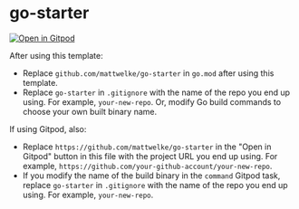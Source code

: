# go-starter

[![Open in Gitpod](https://gitpod.io/button/open-in-gitpod.svg)](https://gitpod.io/#https://github.com/mattwelke/go-starter)

After using this template:

- Replace `github.com/mattwelke/go-starter` in `go.mod` after using this template.
- Replace `go-starter` in `.gitignore` with the name of the repo you end up using. For example, `your-new-repo`. Or, modify Go build commands to choose your own built binary name.

If using Gitpod, also:

- Replace `https://github.com/mattwelke/go-starter` in the "Open in Gitpod" button in this file with the project URL you end up using. For example, `https://github.com/your-github-account/your-new-repo`.
- If you modify the name of the build binary in the `command` Gitpod task, replace `go-starter` in `.gitignore` with the name of the repo you end up using. For example, `your-new-repo`.
